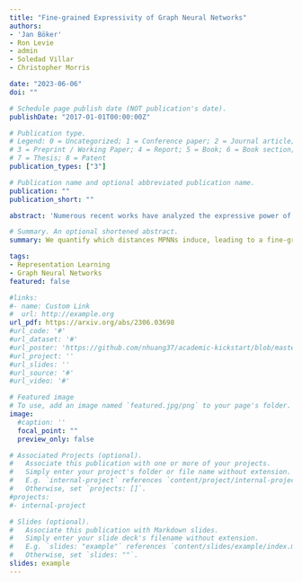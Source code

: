 ```yaml
---
title: "Fine-grained Expressivity of Graph Neural Networks"
authors:
- 'Jan Böker'
- Ron Levie
- admin
- Soledad Villar
- Christopher Morris

date: "2023-06-06"
doi: ""

# Schedule page publish date (NOT publication's date).
publishDate: "2017-01-01T00:00:00Z"

# Publication type.
# Legend: 0 = Uncategorized; 1 = Conference paper; 2 = Journal article;
# 3 = Preprint / Working Paper; 4 = Report; 5 = Book; 6 = Book section;
# 7 = Thesis; 8 = Patent
publication_types: ["3"]

# Publication name and optional abbreviated publication name.
publication: ""
publication_short: ""

abstract: 'Numerous recent works have analyzed the expressive power of message-passing graph neural networks (MPNNs), primarily utilizing combinatorial techniques such as the 1-dimensional Weisfeiler-Leman test (1-WL) for the graph isomorphism problem. However, the graph isomorphism objective is inherently binary, not giving insights into the degree of similarity between two given graphs. This work resolves this issue by considering continuous extensions of both 1-WL and MPNNs to graphons. Concretely, we show that the continuous variant of 1-WL delivers an accurate topological characterization of the expressive power of MPNNs on graphons, revealing which graphs these networks can distinguish and the level of difficulty in separating them. We identify the finest topology where MPNNs separate points and prove a universal approximation theorem. Consequently, we provide a theoretical framework for graph and graphon similarity combining various topological variants of classical characterizations of the 1-WL. In particular, we characterize the expressive power of MPNNs in terms of the tree distance, which is a graph distance based on the concepts of fractional isomorphisms, and substructure counts via tree homomorphisms, showing that these concepts have the same expressive power as the 1-WL and MPNNs on graphons. Empirically, we validate our theoretical findings by showing that randomly initialized MPNNs, without training, exhibit competitive performance compared to their trained counterparts. Moreover, we evaluate different MPNN architectures based on their ability to preserve graph distances, highlighting the significance of our continuous 1-WL test in understanding MPNN expressivity.'

# Summary. An optional shortened abstract.
summary: We quantify which distances MPNNs induce, leading to a fine-grained understanding of their expressivity.

tags:
- Representation Learning
- Graph Neural Networks
featured: false

#links:
#- name: Custom Link
#  url: http://example.org
url_pdf: https://arxiv.org/abs/2306.03698
#url_code: '#'
#url_dataset: '#'
#url_poster: 'https://github.com/nhuang37/academic-kickstart/blob/master/static/poster_teresa_updated.pdf'
#url_project: ''
#url_slides: ''
#url_source: '#'
#url_video: '#'

# Featured image
# To use, add an image named `featured.jpg/png` to your page's folder. 
image:
  #caption: ''
  focal_point: ""
  preview_only: false

# Associated Projects (optional).
#   Associate this publication with one or more of your projects.
#   Simply enter your project's folder or file name without extension.
#   E.g. `internal-project` references `content/project/internal-project/index.md`.
#   Otherwise, set `projects: []`.
#projects:
#- internal-project

# Slides (optional).
#   Associate this publication with Markdown slides.
#   Simply enter your slide deck's filename without extension.
#   E.g. `slides: "example"` references `content/slides/example/index.md`.
#   Otherwise, set `slides: ""`.
slides: example
---
```

